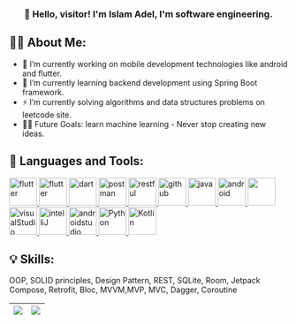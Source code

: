 <h3 align="center">👋 Hello, visitor! I'm Islam Adel, I'm software engineering.</h3>


## 🙋‍♂️ About Me:
- 🔭 I’m currently working on mobile development technologies like android and flutter.
- 🌱 I’m currently learning backend development using Spring Boot framework.
- ⚡ I’m currently solving algorithms and data structures problems on leetcode site.
- 💪🏼 Future Goals: learn machine learning - Never stop creating new ideas.


## 🚀 Languages and Tools:
<p align="left"> 
    <a href="https://flutter.dev/" target="_blank"> <img src="https://img.icons8.com/color/48/000000/flutter.png" alt="flutter" width="50" height="50"/> </a> 
    <a href="https://firebase.google.com/" target="_blank"> <img src="https://img.icons8.com/color/48/000000/firebase.png" alt="flutter" width="50" height="50"/> </a> 
    <a href="https://dart.dev/" target="_blank"> <img src="https://img.icons8.com/color/48/000000/dart.png" alt="dart" width="50" height="50"/> </a>
    <a href="https://postman.com" target="_blank"> <img src="https://www.vectorlogo.zone/logos/getpostman/getpostman-icon.svg" alt="postman" width="50" height="50"/> </a> 
    <a href="https://restfulapi.net/" target="_blank"> <img src="https://blog.restcase.com/content/images/2016/10/icon-gears-blue-big.png" alt="restful" width="50" height="50"/> </a>
    <a  href="https://github.com/" target="_blank"> <img src="https://img.icons8.com/nolan/64/github.png" alt="github" width="50" height="50"/> </a> 
    <a href="https://www.java.com" target="_blank"> <img src="https://img.icons8.com/color/48/000000/java-coffee-cup-logo--v2.png" alt="java" width="50" height="50" /> </a>
    <a href="https://www.android.com/" target="_blank"> <img src="https://img.icons8.com/fluency/48/000000/android-os.png" alt="android" width="50" height="50"/> </a> 
    <a href="https://git-scm.com/" target="_blank"> <img src="https://img.icons8.com/color/48/000000/git.png" width="50" height="50"/> </a> 
    <a href="https://code.visualstudio.com/" target="_blank"> <img src="https://img.icons8.com/color/48/000000/visual-studio-code-2019.png" alt="visualStudio" width="50" height="50"/> </a> 
    <a href="https://www.jetbrains.com/idea/" target="_blank"> <img src="https://img.icons8.com/color/50/000000/intellij-idea.png" alt="intelliJ" width="50" height="50"/> </a> 
    <a href="https://developer.android.com/studio" target="_blank"> <img src="https://img.icons8.com/color/48/000000/android-studio--v2.png" alt="androidstudio" width="50" height="50"/> </a> 
   <a href="https://www.python.org/" target="_blank"> <img src="https://img.icons8.com/color/344/python.png" alt="Python" width="50" height="50"/> </a>
  <a href="https://kotlinlang.org/" target="_blank"> <img src="https://img.icons8.com/color/344/kotlin.png" alt="Kotlin" width="50" height="50"/> </a>
</p>

## 💡 Skills:
OOP, SOLID principles, Design Pattern, REST, SQLite, Room, Jetpack Compose, Retrofit, Bloc, MVVM,MVP, MVC, Dagger, Coroutine


| <img align="center" src="https://github-readme-stats.vercel.app/api?username=islammarcelo&show_icons=true&include_all_commits=true&theme=buefy&hide_border=true"/> |<img align="center" src="https://github-readme-stats.vercel.app/api/top-langs/?username=islammarcelo&layout=compact&theme=buefy&hide_border=true"/> |
| ------------- | ------------- |

<!--
**islammarcelo/islammarcelo** is a ✨ _special_ ✨ repository because its `README.md` (this file) appears on your GitHub profile.

Here are some ideas to get you started:

- 🔭 I’m currently working on ...
- 🌱 I’m currently learning ...
- 👯 I’m looking to collaborate on ...
- 🤔 I’m looking for help with ...
- 💬 Ask me about ...
- 📫 How to reach me: ...
- 😄 Pronouns: ...
- ⚡ Fun fact: ...
-->
